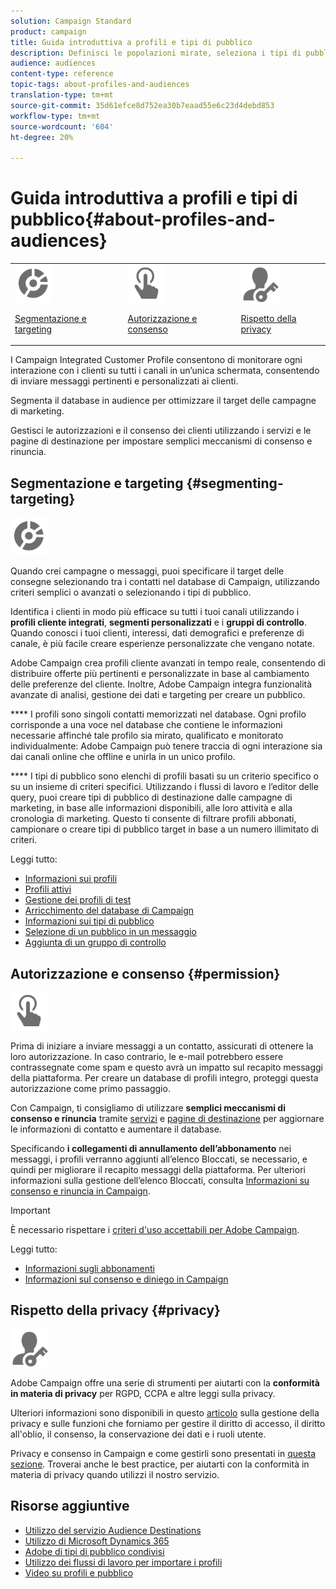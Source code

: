 ```yaml
---
solution: Campaign Standard
product: campaign
title: Guida introduttiva a profili e tipi di pubblico
description: Definisci le popolazioni mirate, seleziona i tipi di pubblico, filtra i destinatari, raccogli i dati e aggiorna i profili.
audience: audiences
content-type: reference
topic-tags: about-profiles-and-audiences
translation-type: tm+mt
source-git-commit: 35d61efce8d752ea30b7eaad55e6c23d4debd853
workflow-type: tm+mt
source-wordcount: '604'
ht-degree: 20%

---
```



# Guida introduttiva a profili e tipi di pubblico{#about-profiles-and-audiences}

<table>
<tr>
<td><img src="assets/do-not-localize/icon_segment.svg" width="60px"><p><a href="#segmenting-targeting">Segmentazione e targeting</a></p></td>
<td><img src="assets/do-not-localize/icon_permission.svg" width="60px"><p><a href="#permission">Autorizzazione e consenso</a></p></td>
<td><img src="assets/do-not-localize/icon_privacy.svg" width="60px"><p><a href="#privacy">Rispetto della privacy</a></p></td></tr>
</table>

I Campaign Integrated Customer Profile consentono di monitorare ogni interazione con i clienti su tutti i canali in un’unica schermata, consentendo di inviare messaggi pertinenti e personalizzati ai clienti.

Segmenta il database in audience per ottimizzare il target delle campagne di marketing.

Gestisci le autorizzazioni e il consenso dei clienti utilizzando i servizi e le pagine di destinazione per impostare semplici meccanismi di consenso e rinuncia.

## Segmentazione e targeting {#segmenting-targeting}

<img src="assets/do-not-localize/icon_segment.svg" width="60px">

Quando crei campagne o messaggi, puoi specificare il target delle consegne selezionando tra i contatti nel database di Campaign, utilizzando criteri semplici o avanzati o selezionando i tipi di pubblico.

Identifica i clienti in modo più efficace su tutti i tuoi canali utilizzando i **profili cliente integrati**, **segmenti personalizzati** e i **gruppi di controllo**. Quando conosci i tuoi clienti, interessi, dati demografici e preferenze di canale, è più facile creare esperienze personalizzate che vengano notate.

Adobe Campaign crea profili cliente avanzati in tempo reale, consentendo di distribuire offerte più pertinenti e personalizzate in base al cambiamento delle preferenze del cliente. Inoltre, Adobe Campaign integra funzionalità avanzate di analisi, gestione dei dati e targeting per creare un pubblico.

**** I profili sono singoli contatti memorizzati nel database. Ogni profilo corrisponde a una voce nel database che contiene le informazioni necessarie affinché tale profilo sia mirato, qualificato e monitorato individualmente: Adobe Campaign può tenere traccia di ogni interazione sia dai canali online che offline e unirla in un unico profilo.

**** I tipi di pubblico sono elenchi di profili basati su un criterio specifico o su un insieme di criteri specifici. Utilizzando i flussi di lavoro e l’editor delle query, puoi creare tipi di pubblico di destinazione dalle campagne di marketing, in base alle informazioni disponibili, alle loro attività e alla cronologia di marketing. Questo ti consente di filtrare profili abbonati, campionare o creare tipi di pubblico target in base a un numero illimitato di criteri.

Leggi tutto:

* [Informazioni sui profili](../../audiences/using/about-profiles.md)
* [Profili attivi](../../audiences/using/active-profiles.md)
* [Gestione dei profili di test](../../audiences/using/managing-test-profiles.md)
* [Arricchimento del database di Campaign](../../audiences/using/enriching-campaign-database.md)
* [Informazioni sui tipi di pubblico](../../audiences/using/about-audiences.md)
* [Selezione di un pubblico in un messaggio](../../audiences/using/selecting-an-audience-in-a-message.md)
* [Aggiunta di un gruppo di controllo](../../sending/using/control-group.md)

## Autorizzazione e consenso {#permission}

<img src="assets/do-not-localize/icon_permission.svg"  width="60px">

Prima di iniziare a inviare messaggi a un contatto, assicurati di ottenere la loro autorizzazione. In caso contrario, le e-mail potrebbero essere contrassegnate come spam e questo avrà un impatto sul recapito messaggi della piattaforma. Per creare un database di profili integro, proteggi questa autorizzazione come primo passaggio.

Con Campaign, ti consigliamo di utilizzare **semplici meccanismi di consenso e rinuncia** tramite [servizi](../../audiences/using/creating-a-service.md) e [pagine di destinazione](../../channels/using/getting-started-with-landing-pages.md) per aggiornare le informazioni di contatto e aumentare il database.

Specificando **i collegamenti di annullamento dell’abbonamento** nei messaggi, i profili verranno aggiunti all’elenco Bloccati, se necessario, e quindi per migliorare il recapito messaggi della piattaforma. Per ulteriori informazioni sulla gestione dell’elenco Bloccati, consulta [Informazioni su consenso e rinuncia in Campaign](../../audiences/using/about-opt-in-and-opt-out-in-campaign.md).

>[!IMPORTANT]
>
>È necessario rispettare i [criteri d&#39;uso accettabili per Adobe Campaign](https://www.adobe.com/legal/terms/aup.html).

Leggi tutto:

* [Informazioni sugli abbonamenti](../../audiences/using/about-subscriptions.md)
* [Informazioni sul consenso e diniego in Campaign](../../audiences/using/about-opt-in-and-opt-out-in-campaign.md)

## Rispetto della privacy {#privacy}

<img src="assets/do-not-localize/icon_privacy.svg" width="60px">

Adobe Campaign offre una serie di strumenti per aiutarti con la **conformità in materia di privacy** per RGPD, CCPA e altre leggi sulla privacy.

Ulteriori informazioni sono disponibili in questo [articolo](https://helpx.adobe.com/it/campaign/kb/campaign-privacy.html) sulla gestione della privacy e sulle funzioni che forniamo per gestire il diritto di accesso, il diritto all&#39;oblio, il consenso, la conservazione dei dati e i ruoli utente.

Privacy e consenso in Campaign e come gestirli sono presentati in [questa sezione](../../start/using/privacy.md). Troverai anche le best practice, per aiutarti con la conformità in materia di privacy quando utilizzi il nostro servizio.

## Risorse aggiuntive

* [Utilizzo del servizio Audience Destinations](../../integrating/using/aep-about-audience-destinations-service.md)
* [Utilizzo di Microsoft Dynamics 365](../../integrating/using/d365-acs-get-started.md)
* [Adobe di tipi di pubblico condivisi](../../integrating/using/sharing-audiences-with-audience-manager-or-people-core-service.md)
* [Utilizzo dei flussi di lavoro per importare i profili](../../automating/using/creating-import-workflow-templates.md)
* [Video su profili e pubblico](https://docs.adobe.com/content/help/en/campaign-standard-learn/tutorials/profiles-and-audiences/creating-profiles-and-audiences.html)
